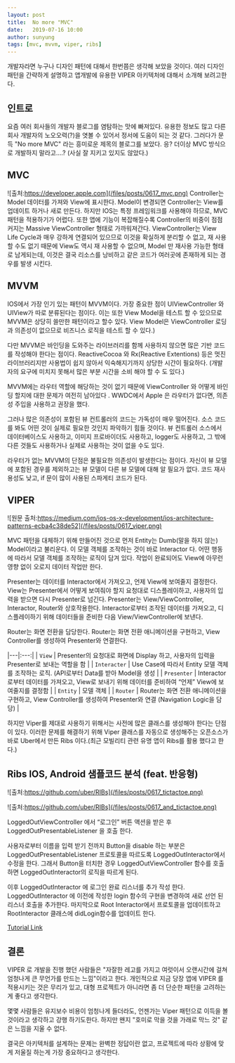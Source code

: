 ```yaml
---
layout: post
title:  No more "MVC"
date:   2019-07-16 10:00
author: sunyung
tags: [mvc, mvvm, viper, ribs]
---
```


개발자라면 누구나 디자인 패턴에 대해서 한번쯤은 생각해 보았을 것이다.
여러 디자인 패턴을 간략하게 설명하고 앱개발에 유용한 VIPER 아키텍처에 대해서 소개해 보려고한다.

## 인트로
요즘 여러 회사들의 개발자 블로그를 염탐하는 맛에 빠져있다. 유용한 정보도 많고 다른 회사 개발자의 노오오력(?)을 엿볼 수 있어서 정서에 도움이 되는 것 같다.
그러다가 문득  "No more MVC" 라는 흥미로운 제목의 블로그를 보았다. 응? 더이상 MVC 방식으로 개발하지 말라고....? (사실 잘 지키고 있지도 않았다.)


## MVC
![출처:https://developer.apple.com](/files/posts/0617_mvc.png)
Controller는 Model 데이터를 가져와 View에 표시한다. Model이 변경되면 Controller는 View를 업데이트 하거나 새로 만든다. 하지만 IOS는 특정 프레임워크를 사용해야 하므로, MVC패턴을 적용하기가 어렵다.
또한 앱에 기능이 복잡해질수록 Controller의 비중이 점점 커지는 Massive ViewController 형태로 가까워져간다.
ViewController는 View Life Cycle과 매우 강하게 연결되어 있으므로 이것을 확실하게 분리할 수 없고, 재 사용할 수도 없기 때문에 View도 역시 재 사용할 수 없으며, Model 만 재사용 가능한 형태로 남게되는데, 이것은 결국 리소스를 낭비하고 같은 코드가 여러곳에 존재하게 되는 경우를 발생 시킨다.


## MVVM
IOS에서 가장 인기 있는 패턴이 MVVM이다. 가장 중요한 점이 UIViewController 와 UIView가 따로 분류된다는 점이다. 이는 또한 View Model을 테스트 할 수 있으므로 MVVM은 상당히 쓸만한 패턴이라고 할수 있다. View Model은 ViewController 로딩과 의존성이 없으므로 비즈니스 로직을 테스트 할 수 있다.)

다만 MVVM은 바인딩을 도와주는 라이브러리를 함께 사용하지 않으면 많은 기반 코드를 작성해야 한다는 점이다. ReactiveCocoa 와  Rx(Reactive Extentions) 등은 멋진 라이브러리지만 사용법이 쉽지 않아서 익숙해지기까지 상당한 시간이 필요하다. (개발자의 요구에 미치지 못해서 많은 부분 시간을 소비 해야 할 수 도 있다.)

MVVM에는 라우터 역할에 해당하는 것이 없기 때문에 ViewController 와 어떻게 바인딩 할지에 대한 문제가 여전히 남아있다 . WWDC에서 Apple 은 라우터가 없다면, 의존성 주입을 사용하고 권장을 했다.

그러나 많은 의존성이 포함된 뷰 컨트롤러의 코드는 가독성이 매우 떨어진다. 소스 코드를 봐도 어떤 것이 실제로 필요한 것인지 파악하기 힘들 것이다. 뷰 컨트롤러 소스에서 데이터베이스도 사용하고, 이미지 프로바이더도 사용하고, logger도 사용하고, 그 밖에 다른 것들도 사용하거나 실제로 사용하는 것이 없을 수도 있다.

라우터가 없는 MVVM의 단점은 불필요한 의존성이 발생한다는 점이다. 자신이 뷰 모델에 포함된 경우를 제외하고는 뷰 모델이 다른 뷰 모델에 대해 알 필요가 없다.
코드 재사용성도 낮고, if 문이 많이 사용된 스파게티 코드가 된다.

## VIPER

![원문 출처:https://medium.com/ios-os-x-development/ios-architecture-patterns-ecba4c38de52](/files/posts/0617_viper.png)

MVC 패턴을 대체하기 위해 만들어진 것으로 먼저 Entity는 Dumb(말을 하지 않는) Model이라고 불리운다. 이 모델 객체를 조작하는 것이 바로 Interactor 다. 어떤 행동에 따라서 모델 객체를 조작하는 로직이 담겨 있다. 작업이 완료되어도 View에 아무런 영향 없이 오로지 데이터 작업만 한다.

Presenter는 데이터를 Interactor에서 가져오고, 언제 View에 보여줄지 결정한다. View는 Presenter에서 어떻게 보여줘야 할지 요청대로 디스플레이하고, 사용자의 입력을 받으면 다시 Presenter로 넘긴다. Presenter는 View/ViewController, Interactor, Router와 상호작용한다. Interactor로부터 조작된 데이터를 가져오고, 디스플레이하기 위해 데이터들을 준비한 다음 View/ViewController에 보낸다.

Router는 화면 전환을 담당한다. Router는 화면 전환 애니메이션을 구현하고, View Controller를 생성하여 Presenter와 연결한다.

|---|:---:|
| `View` | Presenter의 요청대로 화면에 Display 하고, 사용자의 입력을 Presenter로 보내는 역할을 함 |
| `Interacter` | Use Case에 따라서 Entity 모델 객체를 조작하는 로직. (API로부터 Data를 받아 Model을 생성 |
| `Presenter` | Interactor로부터 데이터를 가져오고, View로 보내기 위해 데이터를 준비하여 “언제” View에 보여줄지를 결정함 |
| `Entity` | 모델 객체 |
| `Router` | Router는 화면 전환 애니메이션을 구현하고, View Controller를 생성하여 Presenter와 연결 (Navigation Logic을 담당) |

하지만 Viper를 제대로 사용하기 위해서는 사전에 많은 클래스를 생성해야 한다는 단점이 있다.
이러한 문제를 해결하기 위해 Viper 클래스를 자동으로 생성해주는 오픈소스가 바로 Uber에서 만든 Ribs 이다.(최근 모빌리티 관련 유명 앱이 Ribs를 활용 했다고 한다.)


## Ribs IOS, Android 샘플코드 분석 (feat. 반응형)
![출처:https://github.com/uber/RIBs](/files/posts/0617_tictactoe.png)

![출처:https://github.com/uber/RIBs](/files/posts/0617_and_tictactoe.png)

LoggedOutViewController 에서 “로그인” 버튼 액션을 받은 후 LoggedOutPresentableListener 을 호출 한다.

사용자로부터 이름을 입력 받기 전까지 Button을 disable 하는 부분은 LoggedOutPresentableListener 프로토콜을 따르도록 LoggedOutInteractor에서 수정을 한다.
그래서 Button을 터치한 경우 LoggedOutViewController 함수를 호출하면 LoggedOutInteractor의 로직을 따르게 된다.

이후 LoggedOutInteractor 에 로그인 완료 리스너를 추가 작성 한다. LoggedOutInteractor 에 이전에 작성한 login 함수의 구현을 변경하여 새로 선언 된 리스너 호출을 추가한다.
마지막으로 Root Interactor에서 프로토콜을 업데이트하고 RootInteractor 클래스에 didLogin함수를 업데이트 한다.

[Tutorial Link](https://github.com/uber/RIBs/wiki/iOS-Tutorial-1)

## 결론

VIPER 로 개발을 진행 했던 사람들은 "자잘한 레고를 가지고 여럿이서 오랜시간에 걸쳐  엄청나게 큰 무언가를 만드는 느낌"이라고 한다. 
개인적으로 지금 당장 앱에 VIPER 를 적용시키는 것은 무리가 있고, 대형 프로젝트가 아니라면 좀 더 단순한 패턴을 고려하는게 좋다고 생각한다.

몇몇 사람들은 유지보수 비용이 엄청나게 들더라도,  언젠가는 Viper 패턴으로 이득을 볼 것이라고 생각하고 강행 하기도한다. 
하지만 왠지 "호미로 막을 것을 가래로 막느 것" 같은 느낌을 지울 수 없다.

결국은 아키텍처를 설계하는 문제는 완벽한 정답이란 없고, 프로젝트에 따라 상황에 맞게 저울질 하는게 가장 중요하다고 생각한다.
